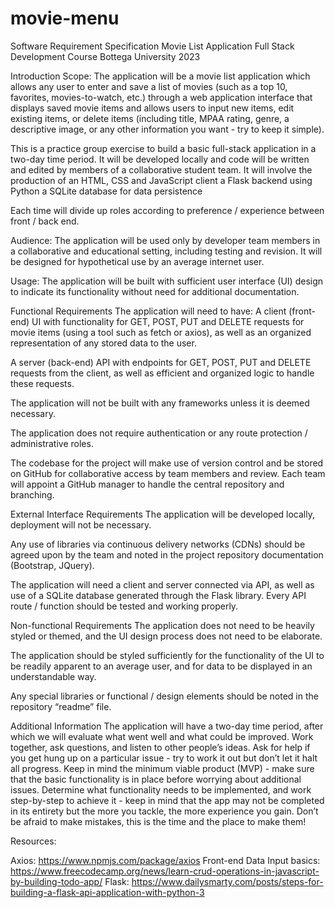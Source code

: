 # movie-menu

Software Requirement Specification
Movie List Application
Full Stack Development Course 
Bottega University
2023

Introduction
Scope: 
The application will be a movie list application which allows any user to enter and save a list of movies (such as a top 10, favorites, movies-to-watch, etc.) through a web application interface that displays saved movie items and allows users to input new items, edit existing items, or delete items (including title, MPAA rating, genre, a descriptive image, or any other information you want - try to keep it simple). 

This is a practice group exercise to build a basic full-stack application in a two-day time period. It will be developed locally and code will be written and edited by members of a collaborative student team. It will involve the production of 
an HTML, CSS and JavaScript client 
a Flask backend using Python
a SQLite database for data persistence

Each time will divide up roles according to preference / experience between front / back end.

Audience: 
The application will be used only by developer team members in a collaborative and educational setting, including testing and revision. It will be designed for hypothetical use by an average internet user.

Usage: 
The application will be built with sufficient user interface (UI) design to indicate its functionality without need for additional documentation.



Functional Requirements
The application will need to have:
A client (front-end) UI with functionality for GET, POST, PUT and DELETE requests for movie items (using a tool such as fetch or axios), as well as an organized representation of any stored data to the user.

A server (back-end)  API with endpoints for GET, POST, PUT and DELETE requests from the client, as well as efficient and organized logic to handle these requests. 

The application will not be built with any frameworks unless it is deemed necessary.

The application does not require authentication or any route protection / administrative roles. 

The codebase for the project will make use of version control and be stored on GitHub for collaborative access by team members and review. Each team will appoint a GitHub manager to handle the central repository and branching. 


External Interface Requirements
The application will be developed locally, deployment will not be necessary.

Any use of libraries via continuous delivery networks (CDNs) should be agreed upon by the team and noted in the project repository documentation (Bootstrap, JQuery).  

The application will need a client and server connected via API, as well as use of a SQLite database generated through the Flask library. Every API route / function should be tested and working properly.


Non-functional Requirements
The application does not need to be heavily styled or themed, and the UI design process does not need to be elaborate.

The application should be styled sufficiently for the functionality of the UI to be readily apparent to an average user, and for data to be displayed in an understandable way. 

Any special libraries or functional / design elements should be noted in the repository “readme” file. 




Additional Information
The application will have a two-day time period, after which we will evaluate what went well and what could be improved.
Work together, ask questions, and listen to other people’s ideas.
Ask for help if you get hung up on a particular issue - try to work it out but don’t let it halt all progress.
Keep in mind the minimum viable product (MVP) - make sure that the basic functionality is in place before worrying about additional issues. 
Determine what functionality needs to be implemented, and work step-by-step to achieve it - keep in mind that the app may not be completed in its entirety but the more you tackle, the more experience you gain. 
Don’t be afraid to make mistakes, this is the time and the place to make them!

Resources:

Axios: https://www.npmjs.com/package/axios
Front-end Data Input basics: https://www.freecodecamp.org/news/learn-crud-operations-in-javascript-by-building-todo-app/
Flask: https://www.dailysmarty.com/posts/steps-for-building-a-flask-api-application-with-python-3

